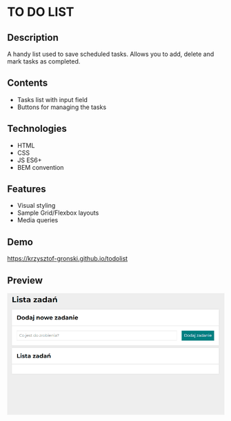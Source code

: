 
# **TO DO LIST**

## Description
A handy list used to save scheduled tasks. Allows you to add, delete and mark tasks as completed.

## Contents
- Tasks list with input field
- Buttons for managing the tasks

## Technologies
- HTML
- CSS
- JS ES6+
- BEM convention

## Features
- Visual styling
- Sample Grid/Flexbox layouts
- Media queries

## Demo
https://krzysztof-gronski.github.io/todolist

## Preview
![homepagePreview](img/todolistPreview.gif)
